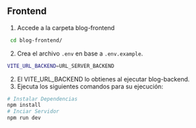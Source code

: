 ## Frontend
1. Accede a la carpeta blog-frontend
```bash
 cd blog-frontend/
```
2. Crea el archivo `.env` en base a `.env.example`.
  ```bash
  VITE_URL_BACKEND=URL_SERVER_BACKEND
  ```
2. El VITE_URL_BACKEND lo obtienes al ejecutar blog-backend.
3. Ejecuta los siguientes comandos para su ejecución:
```bash
# Instalar Dependencias
npm install
# Inciar Servidor
npm run dev
```

